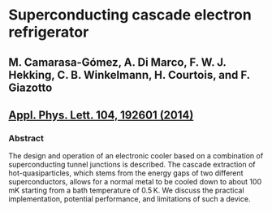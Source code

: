 # Superconducting cascade electron refrigerator

## M. Camarasa-Gómez, A. Di Marco, F. W. J. Hekking, C. B. Winkelmann, H. Courtois, and F. Giazotto
## [Appl. Phys. Lett. 104, 192601 (2014)](https://aip.scitation.org/doi/full/10.1063/1.4876478)

### Abstract
The design and operation of an electronic cooler based on a combination of superconducting tunnel junctions is described. The cascade extraction of hot-quasiparticles, which stems from the energy gaps of two different superconductors, allows for a normal metal to be cooled down to about 100 mK starting from a bath temperature of 0.5 K. We discuss the practical implementation, potential performance, and limitations of such a device.

